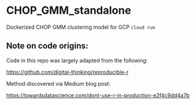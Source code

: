 # CHOP_GMM_standalone
Dockerized CHOP GMM clustering model for GCP `cloud run`


## Note on code origins:

Code in this repo was largely adapted from the following:

https://github.com/digital-thinking/reproducible-r

Method discovered via Medium blog post:

https://towardsdatascience.com/dont-use-r-in-production-e2f4c9dd4a7b
